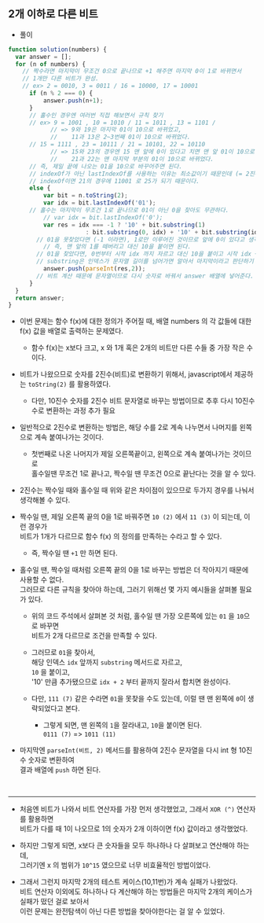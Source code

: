 ## 2개 이하로 다른 비트    
- 풀이    

```javascript     
function solution(numbers) {
  var answer = [];
  for (n of numbers) {
    // 짝수라면 마지막이 무조건 0으로 끝나므로 +1 해주면 마지막 0이 1로 바뀌면서 
    // 1개만 다른 비트가 완성.
    // ex> 2 = 0010, 3 = 0011 / 16 = 10000, 17 = 10001
      if (n % 2 === 0) {
          answer.push(n+1);
      }
      // 홀수인 경우엔 여러번 직접 해보면서 규칙 찾기 
      // ex> 9 = 1001 , 10 = 1010 / 11 = 1011 , 13 = 1101 / 
            // => 9와 19은 마지막 01이 10으로 바뀌었고, 
            //    11과 13은 2~3번째 01이 10으로 바뀌었다. 
      // 15 = 1111 , 23 = 10111 / 21 = 10101, 22 = 10110 
            // => 15와 23의 경우엔 15 맨 앞에 0이 있다고 치면 맨 앞 01이 10으로 바뀌었다. 
            //    21과 22는 맨 마지막 부분의 01이 10으로 바뀌었다. 
      // 즉, 제일 끝에 나오는 01을 10으로 바꾸어주면 된다. 
      // indexOf가 아닌 lastIndexOf를 사용하는 이유는 최소값이기 때문인데 (= 2진수는 오른쪽으로 갈수록 작으므로), 
      // indexOf이면 21의 경우에 11001 로 25가 되기 때문이다.
      else {
          var bit = n.toString(2);
          var idx = bit.lastIndexOf('01');
      // 홀수는 마지막이 무조건 1로 끝나므로 01이 아닌 0을 찾아도 무관하다.
          // var idx = bit.lastIndexOf('0');
          var res = idx === -1 ? '10' + bit.substring(1) 
                      : bit.substring(0, idx) + '10' + bit.substring(idx+2)
        // 01을 못찾았다면 (-1 이라면), 1로만 이루어진 것이므로 앞에 0이 있다고 생각하고 111.. 을 1011.. 로 변경 
          // 즉, 맨 앞의 1를 떼버리고 대신 10을 붙이면 된다.
        // 01을 찾았다면, 0번부터 시작 idx 까지 자르고 대신 10을 붙이고 시작 idx +2번부터 다시 뒤에 붙이면 된다. 
        // substring은 인덱스가 문자열 길이를 넘어가면 알아서 마지막이라고 판단하기 때문에 길이는 신경안써도 ok  
          answer.push(parseInt(res,2));
        // 비트 계산 때문에 문자열이므로 다시 숫자로 바꿔서 answer 배열에 넣어준다.
      }
  }
  return answer;
}
```      
- 이번 문제는 함수 f(x)에 대한 정의가 주어질 때, 배열 numbers 의 각 값들에 대한 f(x) 값을 배열로 출력하는 문제였다.     
  - 함수 f(x)는 x보다 크고, x 와 1개 혹은 2개의 비트만 다른 수들 중 가장 작은 수이다.      

- 비트가 나왔으므로 숫자를 2진수(비트)로 변환하기 위해서, javascript에서 제공하는 `toString(2)` 를 활용하였다.    
  - 다만, 10진수 숫자를 2진수 비트 문자열로 바꾸는 방법이므로 추후 다시 10진수 수로 변환하는 과정 추가 필요    

- 일반적으로 2진수로 변환하는 방법은, 해당 수를 2로 계속 나누면서 나머지를 왼쪽으로 계속 붙여나가는 것이다.     
  - 첫번째로 나온 나머지가 제일 오른쪽끝이고, 왼쪽으로 계속 붙여나가는 것이므로    
    홀수일땐 무조건 1로 끝나고, 짝수일 땐 무조건 0으로 끝난다는 것을 알 수 있다.      
    
- 2진수는 짝수일 때와 홀수일 때 위와 같은 차이점이 있으므로 두가지 경우를 나눠서 생각해볼 수 있다.     

- 짝수일 땐, 제일 오른쪽 끝의 0을 1로 바꿔주면 `10 (2)` 에서 `11 (3)` 이 되는데, 이런 경우가    
    비트가 1개가 다르므로 함수 f(x) 의 정의를 만족하는 수라고 할 수 있다.    
  - 즉, 짝수일 땐 `+1` 만 하면 된다.    

- 홀수일 땐, 짝수일 때처럼 오른쪽 끝의 0을 1로 바꾸는 방법은 더 작아지기 때문에 사용할 수 없다.     
  그러므로 다른 규칙을 찾아야 하는데, 그러기 위해선 몇 가지 예시들을 살펴볼 필요가 있다.    
  
  - 위의 코드 주석에서 살펴본 것 처럼, 홀수일 땐 가장 오른쪽에 있는 `01` 을 `10`으로 바꾸면    
    비트가 2개 다르므로 조건을 만족할 수 있다.     
    
  - 그러므로 `01`을 찾아서,       
    해당 인덱스 `idx` 앞까지 `substring` 메서드로 자르고,        
    `10` 을 붙이고,      
    '10' 만큼 추가됐으므로 `idx + 2` 부터 끝까지 잘라서 합치면 완성이다.      
    
  - 다만, `111 (7)` 같은 수라면 `01`을 못찾을 수도 있는데, 이럴 땐 맨 왼쪽에 `0`이 생략되었다고 본다.     
  
    - 그렇게 되면, 맨 왼쪽의 `1`을 잘라내고, `10`을 붙이면 된다.    
      `0111 (7)` => `1011 (11)`      
      
 - 마지막엔 `parseInt(비트, 2)` 메서드를 활용하여 2진수 문자열을 다시 int 형 10진수 숫자로 변환하여    
   결과 배열에 `push` 하면 된다.     
   
 <br>     
 <hr>    
   
 - 처음엔 비트가 나와서 비트 연산자를 가장 먼저 생각했었고, 그래서 `XOR (^)` 연산자를 활용하면     
   비트가 다를 때 1이 나오므로 1의 숫자가 2개 이하이면 f(x) 값이라고 생각했었다.     
   
 - 하지만 그렇게 되면, x보다 큰 숫자들을 모두 하나하나 다 살펴보고 연산해야 하는데,     
   그러기엔 x 의 범위가 `10^15` 였으므로 너무 비효율적인 방법이었다.    
   
 - 그래서 그런지 마지막 2개의 테스트 케이스(10,11번)가 계속 실패가 나왔었다.    
   비트 연산자 이외에도 하나하나 다 계산해야 하는 방법들은 마지막 2개의 케이스가 실패가 떴던 걸로 보아서    
   이런 문제는 완전탐색이 아닌 다른 방법을 찾아야한다는 걸 알 수 있었다.     
      

